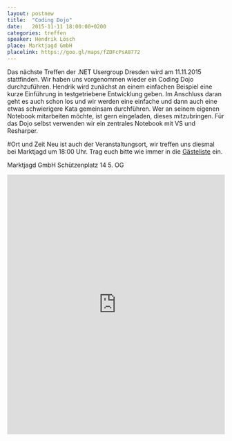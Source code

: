 ```yaml
---
layout: postnew
title:  "Coding Dojo" 
date:   2015-11-11 18:00:00+0200
categories: treffen
speaker: Hendrik Lösch
place: Marktjagd GmbH
placelink: https://goo.gl/maps/fZDFcPsA8772
---
```


Das nächste Treffen der .NET Usergroup Dresden wird am 11.11.2015 stattfinden. Wir haben uns vorgenommen wieder ein Coding Dojo durchzuführen.
Hendrik wird zunächst an einem einfachen Beispiel eine kurze Einführung in testgetriebene Entwicklung geben. Im Anschluss daran geht es auch schon los und wir werden eine einfache und dann auch eine etwas schwierigere Kata gemeinsam durchführen. 
Wer an seinem eigenen Notebook mitarbeiten möchte, ist gern eingeladen, dieses mitzubringen. Für das Dojo selbst verwenden wir ein zentrales Notebook mit VS und Resharper.

#Ort und Zeit
Neu ist auch der Veranstaltungsort, wir treffen uns diesmal bei Marktjagd um 18:00 Uhr. Trag euch bitte wie immer in die [Gästeliste](https://www.xing.com/events/coding-dojo-1615110) ein.

Marktjagd GmbH
Schützenplatz 14
5. OG

<iframe src="https://www.google.com/maps/embed?pb=!1m14!1m8!1m3!1d10032.06453854073!2d13.728152883605963!3d51.05278987669292!3m2!1i1024!2i768!4f13.1!3m3!1m2!1s0x4709cf163d46e9e7%3A0x49065622be5789e4!2sMarktjagd+GmbH!5e0!3m2!1sde!2sde!4v1445773488702" width="100%" height="600" frameborder="0" style="border:0" allowfullscreen></iframe>
